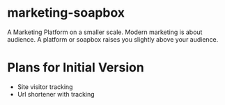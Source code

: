 # marketing-soapbox
A Marketing Platform on a smaller scale. Modern marketing is about audience. A platform or soapbox raises you slightly above your audience.


# Plans for Initial Version

* Site visitor tracking
* Url shortener with tracking
